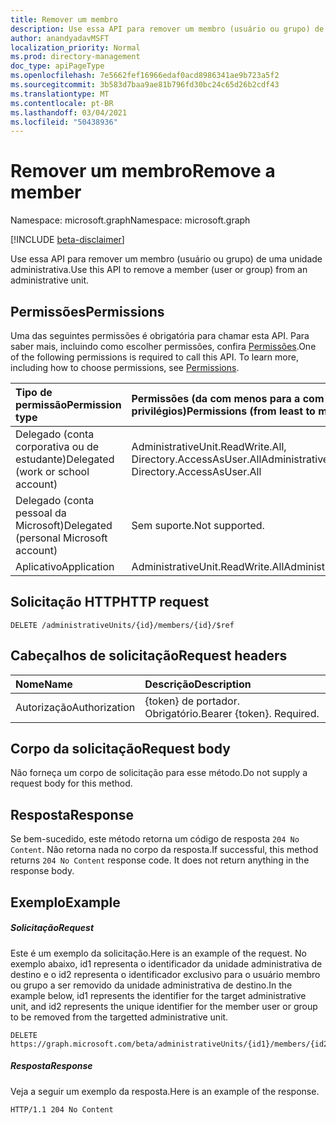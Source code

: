 ```yaml
---
title: Remover um membro
description: Use essa API para remover um membro (usuário ou grupo) de uma unidade administrativa.
author: anandyadavMSFT
localization_priority: Normal
ms.prod: directory-management
doc_type: apiPageType
ms.openlocfilehash: 7e5662fef16966edaf0acd8986341ae9b723a5f2
ms.sourcegitcommit: 3b583d7baa9ae81b796fd30bc24c65d26b2cdf43
ms.translationtype: MT
ms.contentlocale: pt-BR
ms.lasthandoff: 03/04/2021
ms.locfileid: "50438936"
---
```

# <a name="remove-a-member"></a><span data-ttu-id="d3b12-103">Remover um membro</span><span class="sxs-lookup"><span data-stu-id="d3b12-103">Remove a member</span></span>

<span data-ttu-id="d3b12-104">Namespace: microsoft.graph</span><span class="sxs-lookup"><span data-stu-id="d3b12-104">Namespace: microsoft.graph</span></span>

[!INCLUDE [beta-disclaimer](../../includes/beta-disclaimer.md)]

<span data-ttu-id="d3b12-105">Use essa API para remover um membro (usuário ou grupo) de uma unidade administrativa.</span><span class="sxs-lookup"><span data-stu-id="d3b12-105">Use this API to remove a member (user or group) from an administrative unit.</span></span>

## <a name="permissions"></a><span data-ttu-id="d3b12-106">Permissões</span><span class="sxs-lookup"><span data-stu-id="d3b12-106">Permissions</span></span>
<span data-ttu-id="d3b12-p101">Uma das seguintes permissões é obrigatória para chamar esta API. Para saber mais, incluindo como escolher permissões, confira [Permissões](/graph/permissions-reference).</span><span class="sxs-lookup"><span data-stu-id="d3b12-p101">One of the following permissions is required to call this API. To learn more, including how to choose permissions, see [Permissions](/graph/permissions-reference).</span></span>


|<span data-ttu-id="d3b12-109">Tipo de permissão</span><span class="sxs-lookup"><span data-stu-id="d3b12-109">Permission type</span></span>      | <span data-ttu-id="d3b12-110">Permissões (da com menos para a com mais privilégios)</span><span class="sxs-lookup"><span data-stu-id="d3b12-110">Permissions (from least to most privileged)</span></span>              |
|:--------------------|:---------------------------------------------------------|
|<span data-ttu-id="d3b12-111">Delegado (conta corporativa ou de estudante)</span><span class="sxs-lookup"><span data-stu-id="d3b12-111">Delegated (work or school account)</span></span> | <span data-ttu-id="d3b12-112">AdministrativeUnit.ReadWrite.All, Directory.AccessAsUser.All</span><span class="sxs-lookup"><span data-stu-id="d3b12-112">AdministrativeUnit.ReadWrite.All, Directory.AccessAsUser.All</span></span>    |
|<span data-ttu-id="d3b12-113">Delegado (conta pessoal da Microsoft)</span><span class="sxs-lookup"><span data-stu-id="d3b12-113">Delegated (personal Microsoft account)</span></span> | <span data-ttu-id="d3b12-114">Sem suporte.</span><span class="sxs-lookup"><span data-stu-id="d3b12-114">Not supported.</span></span>    |
|<span data-ttu-id="d3b12-115">Aplicativo</span><span class="sxs-lookup"><span data-stu-id="d3b12-115">Application</span></span> | <span data-ttu-id="d3b12-116">AdministrativeUnit.ReadWrite.All</span><span class="sxs-lookup"><span data-stu-id="d3b12-116">AdministrativeUnit.ReadWrite.All</span></span> |

## <a name="http-request"></a><span data-ttu-id="d3b12-117">Solicitação HTTP</span><span class="sxs-lookup"><span data-stu-id="d3b12-117">HTTP request</span></span>
<!-- { "blockType": "ignored" } -->
```http
DELETE /administrativeUnits/{id}/members/{id}/$ref
```
## <a name="request-headers"></a><span data-ttu-id="d3b12-118">Cabeçalhos de solicitação</span><span class="sxs-lookup"><span data-stu-id="d3b12-118">Request headers</span></span>
| <span data-ttu-id="d3b12-119">Nome</span><span class="sxs-lookup"><span data-stu-id="d3b12-119">Name</span></span>      |<span data-ttu-id="d3b12-120">Descrição</span><span class="sxs-lookup"><span data-stu-id="d3b12-120">Description</span></span>|
|:----------|:----------|
| <span data-ttu-id="d3b12-121">Autorização</span><span class="sxs-lookup"><span data-stu-id="d3b12-121">Authorization</span></span>  | <span data-ttu-id="d3b12-p102">{token} de portador. Obrigatório.</span><span class="sxs-lookup"><span data-stu-id="d3b12-p102">Bearer {token}. Required.</span></span> |

## <a name="request-body"></a><span data-ttu-id="d3b12-124">Corpo da solicitação</span><span class="sxs-lookup"><span data-stu-id="d3b12-124">Request body</span></span>
<span data-ttu-id="d3b12-125">Não forneça um corpo de solicitação para esse método.</span><span class="sxs-lookup"><span data-stu-id="d3b12-125">Do not supply a request body for this method.</span></span>

## <a name="response"></a><span data-ttu-id="d3b12-126">Resposta</span><span class="sxs-lookup"><span data-stu-id="d3b12-126">Response</span></span>

<span data-ttu-id="d3b12-p103">Se bem-sucedido, este método retorna um código de resposta `204 No Content`. Não retorna nada no corpo da resposta.</span><span class="sxs-lookup"><span data-stu-id="d3b12-p103">If successful, this method returns `204 No Content` response code. It does not return anything in the response body.</span></span>

## <a name="example"></a><span data-ttu-id="d3b12-129">Exemplo</span><span class="sxs-lookup"><span data-stu-id="d3b12-129">Example</span></span>
##### <a name="request"></a><span data-ttu-id="d3b12-130">Solicitação</span><span class="sxs-lookup"><span data-stu-id="d3b12-130">Request</span></span>
<span data-ttu-id="d3b12-131">Este é um exemplo da solicitação.</span><span class="sxs-lookup"><span data-stu-id="d3b12-131">Here is an example of the request.</span></span> <span data-ttu-id="d3b12-132">No exemplo abaixo, id1 representa o identificador da unidade administrativa de destino e o id2 representa o identificador exclusivo para o usuário membro ou grupo a ser removido da unidade administrativa de destino.</span><span class="sxs-lookup"><span data-stu-id="d3b12-132">In the example below, id1 represents the identifier for the target administrative unit, and id2 represents the unique identifier for the member user or group to be removed from the targetted administrative unit.</span></span> 

```http
DELETE https://graph.microsoft.com/beta/administrativeUnits/{id1}/members/{id2}/$ref
```

##### <a name="response"></a><span data-ttu-id="d3b12-133">Resposta</span><span class="sxs-lookup"><span data-stu-id="d3b12-133">Response</span></span>
<span data-ttu-id="d3b12-134">Veja a seguir um exemplo da resposta.</span><span class="sxs-lookup"><span data-stu-id="d3b12-134">Here is an example of the response.</span></span>
 
```http
HTTP/1.1 204 No Content
```


